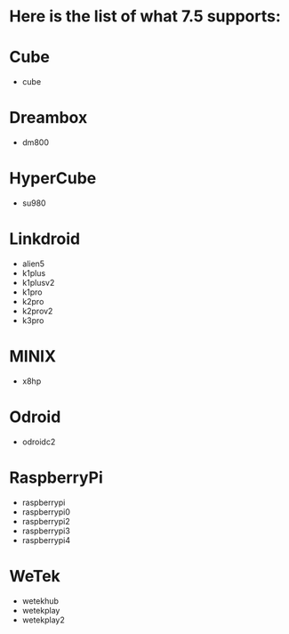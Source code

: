 # Here is the list of what 7.5 supports:

# Cube
* cube

# Dreambox
* dm800

# HyperCube
* su980

# Linkdroid
* alien5
* k1plus
* k1plusv2
* k1pro
* k2pro
* k2prov2
* k3pro

# MINIX
* x8hp

# Odroid
* odroidc2

# RaspberryPi
* raspberrypi
* raspberrypi0
* raspberrypi2
* raspberrypi3
* raspberrypi4

# WeTek
* wetekhub
* wetekplay
* wetekplay2
